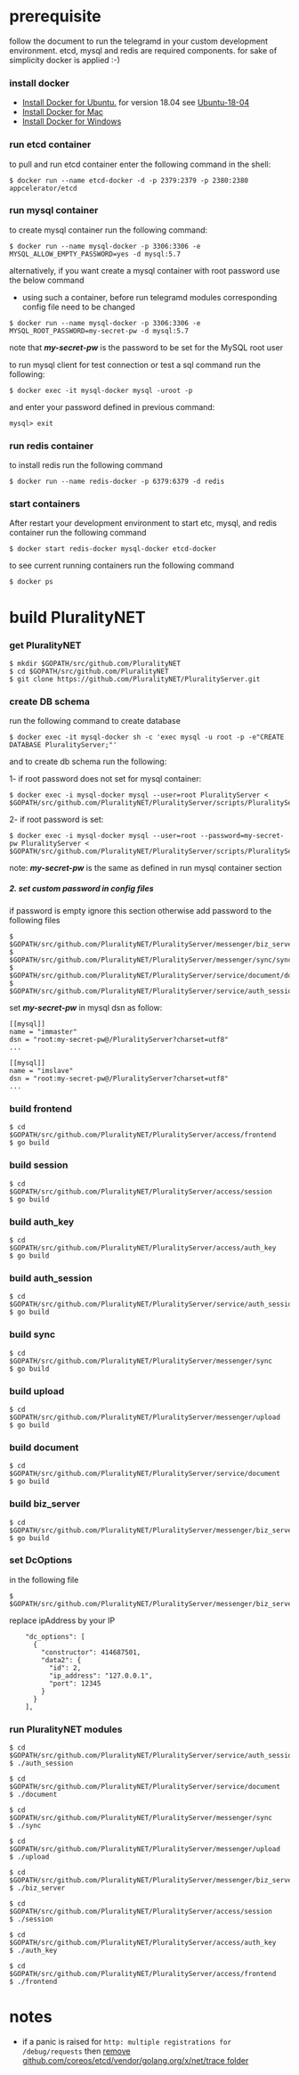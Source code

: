 # prerequisite

follow the document to run the telegramd in your custom development environment. 
etcd, mysql and redis are required components. for sake of simplicity docker is applied :-)

### install docker
* [Install Docker for Ubuntu.](https://docs.docker.com/install/linux/docker-ce/ubuntu/)
for version 18.04 see [Ubuntu-18-04](https://linuxconfig.org/how-to-install-docker-on-ubuntu-18-04-bionic-beaver)
* [Install Docker for Mac](https://docs.docker.com/docker-for-mac/install/)
* [Install Docker for Windows](https://docs.docker.com/docker-for-windows/install/#start-docker-for-windows)

### run etcd container
to pull and run etcd container enter the following command in the shell:
```
$ docker run --name etcd-docker -d -p 2379:2379 -p 2380:2380 appcelerator/etcd
```

### run mysql container
to create mysql container run the following command:
```
$ docker run --name mysql-docker -p 3306:3306 -e MYSQL_ALLOW_EMPTY_PASSWORD=yes -d mysql:5.7
```
alternatively, if you want create a mysql container with root password use the below command
 - using such a container, before run telegramd modules corresponding config file need to be changed
```
$ docker run --name mysql-docker -p 3306:3306 -e MYSQL_ROOT_PASSWORD=my-secret-pw -d mysql:5.7
```
note that ***my-secret-pw*** is the password to be set for the MySQL root user

to run mysql client for test connection or test a sql command run the following:
```
$ docker exec -it mysql-docker mysql -uroot -p
```
and enter your password defined in previous command:
```
mysql> exit
```

### run redis container
to install redis run the following command
```
$ docker run --name redis-docker -p 6379:6379 -d redis 
```

### start containers
After restart your development environment to start etc, mysql, and redis container run
the following command 
```
$ docker start redis-docker mysql-docker etcd-docker
```

to see current running containers run the following command
```
$ docker ps
```

# build PluralityNET


### get PluralityNET

```
$ mkdir $GOPATH/src/github.com/PluralityNET
$ cd $GOPATH/src/github.com/PluralityNET
$ git clone https://github.com/PluralityNET/PluralityServer.git
```

### create DB schema
run the following command to create database
```
$ docker exec -it mysql-docker sh -c 'exec mysql -u root -p -e"CREATE DATABASE PluralityServer;"' 
```
 and to create db schema run the following:
 
 1- if root password does not set for mysql container:
 ```
 $ docker exec -i mysql-docker mysql --user=root PluralityServer < $GOPATH/src/github.com/PluralityNET/PluralityServer/scripts/PluralityServer.sql
 ```
 
 2- if root password is set:
```
$ docker exec -i mysql-docker mysql --user=root --password=my-secret-pw PluralityServer < $GOPATH/src/github.com/PluralityNET/PluralityServer/scripts/PluralityServer.sql
```
note: ***my-secret-pw*** is the same as defined in run mysql container section

##### 2. set custom password in config files
if password is empty ignore this section otherwise add password to the following files
```
$ $GOPATH/src/github.com/PluralityNET/PluralityServer/messenger/biz_server/biz_server.toml
$ $GOPATH/src/github.com/PluralityNET/PluralityServer/messenger/sync/sync.toml
$ $GOPATH/src/github.com/PluralityNET/PluralityServer/service/document/document.toml
$ $GOPATH/src/github.com/PluralityNET/PluralityServer/service/auth_session/auth_session.toml
```
set ***my-secret-pw*** in mysql dsn as follow:
```
[[mysql]]
name = "immaster"
dsn = "root:my-secret-pw@/PluralityServer?charset=utf8"
...

[[mysql]]
name = "imslave"
dsn = "root:my-secret-pw@/PluralityServer?charset=utf8"
...
```

  
 
### build frontend
```
$ cd $GOPATH/src/github.com/PluralityNET/PluralityServer/access/frontend
$ go build
```

### build session
```
$ cd $GOPATH/src/github.com/PluralityNET/PluralityServer/access/session
$ go build
```

### build auth_key
```
$ cd $GOPATH/src/github.com/PluralityNET/PluralityServer/access/auth_key
$ go build
```

### build auth_session
```
$ cd $GOPATH/src/github.com/PluralityNET/PluralityServer/service/auth_session
$ go build
```

### build sync
```
$ cd $GOPATH/src/github.com/PluralityNET/PluralityServer/messenger/sync
$ go build
```

### build upload
```
$ cd $GOPATH/src/github.com/PluralityNET/PluralityServer/messenger/upload
$ go build
```

### build document
```
$ cd $GOPATH/src/github.com/PluralityNET/PluralityServer/service/document
$ go build
```

### build biz_server
```
$ cd $GOPATH/src/github.com/PluralityNET/PluralityServer/messenger/biz_server
$ go build
```

### set DcOptions
in the following file 
```
$ $GOPATH/src/github.com/PluralityNET/PluralityServer/messenger/biz_server/config.json
```
replace ipAddress by your IP
```
    "dc_options": [
      {
        "constructor": 414687501,
        "data2": {
          "id": 2,
          "ip_address": "127.0.0.1",
          "port": 12345
        }
      }
    ],
```


### run PluralityNET modules
```
$ cd $GOPATH/src/github.com/PluralityNET/PluralityServer/service/auth_session
$ ./auth_session

$ cd $GOPATH/src/github.com/PluralityNET/PluralityServer/service/document
$ ./document

$ cd $GOPATH/src/github.com/PluralityNET/PluralityServer/messenger/sync
$ ./sync

$ cd $GOPATH/src/github.com/PluralityNET/PluralityServer/messenger/upload
$ ./upload

$ cd $GOPATH/src/github.com/PluralityNET/PluralityServer/messenger/biz_server
$ ./biz_server

$ cd $GOPATH/src/github.com/PluralityNET/PluralityServer/access/session
$ ./session

$ cd $GOPATH/src/github.com/PluralityNET/PluralityServer/access/auth_key
$ ./auth_key

$ cd $GOPATH/src/github.com/PluralityNET/PluralityServer/access/frontend
$ ./frontend
```

# notes
* if a panic is raised for `http: multiple registrations for /debug/requests` then 
[remove github.com/coreos/etcd/vendor/golang.org/x/net/trace folder](https://github.com/coreos/etcd/issues/9357)


